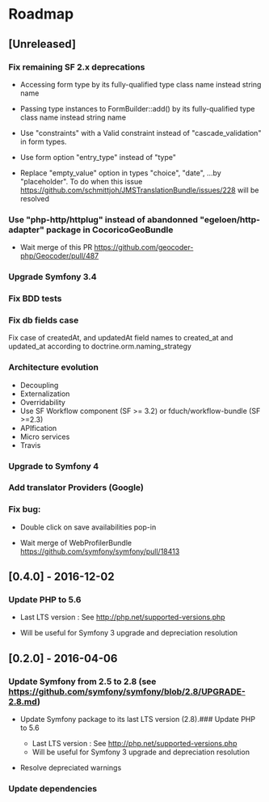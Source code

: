 # Roadmap

## [Unreleased]

### Fix remaining SF 2.x deprecations

* Accessing form type by its fully-qualified type class name instead string name

* Passing type instances to FormBuilder::add() by its fully-qualified type class name instead string name

* Use "constraints" with a Valid constraint instead of "cascade_validation" in form types.

* Use form option "entry_type" instead of "type"

* Replace "empty_value" option in types "choice", "date", ...by "placeholder". 
    To do when this issue https://github.com/schmittjoh/JMSTranslationBundle/issues/228 will be resolved 


### Use "php-http/httplug" instead of abandonned "egeloen/http-adapter" package in CocoricoGeoBundle

* Wait merge of this PR https://github.com/geocoder-php/Geocoder/pull/487
    
   
### Upgrade Symfony 3.4

### Fix BDD tests

### Fix db fields case  

Fix case of createdAt, and updatedAt field names to created_at and updated_at according to doctrine.orm.naming_strategy

### Architecture evolution
    
* Decoupling
* Externalization
* Overridability
* Use SF Workflow component (SF >= 3.2) or fduch/workflow-bundle (SF >=2.3)
* APIfication
* Micro services
* Travis
    
### Upgrade to Symfony 4

### Add translator Providers (Google)
    
### Fix bug:

* Double click on save availabilities pop-in

* Wait merge of WebProfilerBundle https://github.com/symfony/symfony/pull/18413
    
    
    
## [0.4.0] - 2016-12-02

### Update PHP to 5.6

* Last LTS version : See http://php.net/supported-versions.php

* Will be useful for Symfony 3 upgrade and depreciation resolution
        
        
## [0.2.0] - 2016-04-06

### Update Symfony from 2.5 to 2.8 (see https://github.com/symfony/symfony/blob/2.8/UPGRADE-2.8.md)

* Update Symfony package to its last LTS version (2.8).### Update PHP to 5.6                                                     
    * Last LTS version : See http://php.net/supported-versions.php
    * Will be useful for Symfony 3 upgrade and depreciation resolution
    
* Resolve depreciated warnings
    
### Update dependencies
